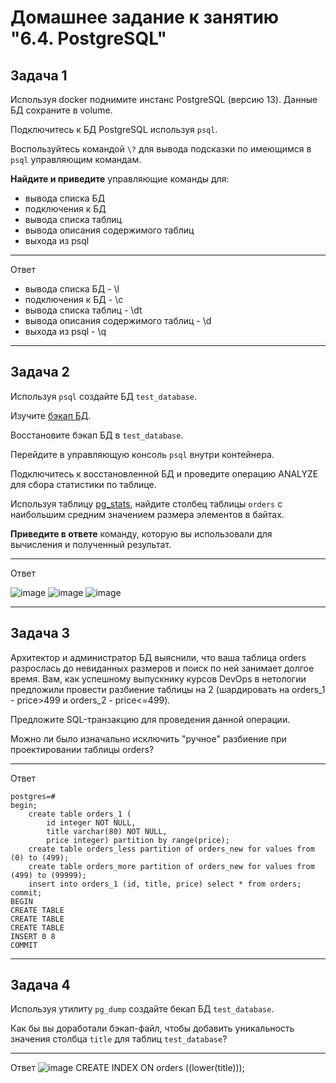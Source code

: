 # Домашнее задание к занятию "6.4. PostgreSQL"

## Задача 1

Используя docker поднимите инстанс PostgreSQL (версию 13). Данные БД сохраните в volume.

Подключитесь к БД PostgreSQL используя `psql`.

Воспользуйтесь командой `\?` для вывода подсказки по имеющимся в `psql` управляющим командам.

**Найдите и приведите** управляющие команды для:
- вывода списка БД
- подключения к БД
- вывода списка таблиц
- вывода описания содержимого таблиц
- выхода из psql

---
Ответ
- вывода списка БД - \l
- подключения к БД - \c
- вывода списка таблиц - \dt
- вывода описания содержимого таблиц - \d
- выхода из psql - \q

---

## Задача 2

Используя `psql` создайте БД `test_database`.

Изучите [бэкап БД](https://github.com/netology-code/virt-homeworks/tree/master/06-db-04-postgresql/test_data).

Восстановите бэкап БД в `test_database`.

Перейдите в управляющую консоль `psql` внутри контейнера.

Подключитесь к восстановленной БД и проведите операцию ANALYZE для сбора статистики по таблице.

Используя таблицу [pg_stats](https://postgrespro.ru/docs/postgresql/12/view-pg-stats), найдите столбец таблицы `orders` 
с наибольшим средним значением размера элементов в байтах.

**Приведите в ответе** команду, которую вы использовали для вычисления и полученный результат.

---
Ответ

![image](https://user-images.githubusercontent.com/47698474/170981763-785c1d39-1a6c-4a06-9c33-35b5ff874b59.png)
![image](https://user-images.githubusercontent.com/47698474/170983475-a245cd35-53c4-47ee-9761-f0ef644a33ac.png)
![image](https://user-images.githubusercontent.com/47698474/170984947-0641cc33-408e-45c3-9248-ecf0646c0386.png)


---
## Задача 3

Архитектор и администратор БД выяснили, что ваша таблица orders разрослась до невиданных размеров и
поиск по ней занимает долгое время. Вам, как успешному выпускнику курсов DevOps в нетологии предложили
провести разбиение таблицы на 2 (шардировать на orders_1 - price>499 и orders_2 - price<=499).

Предложите SQL-транзакцию для проведения данной операции.

Можно ли было изначально исключить "ручное" разбиение при проектировании таблицы orders?

---
Ответ

```
postgres=# 
begin;
    create table orders_1 (
        id integer NOT NULL,
        title varchar(80) NOT NULL,
        price integer) partition by range(price);
    create table orders_less partition of orders_new for values from (0) to (499);
    create table orders_more partition of orders_new for values from (499) to (99999);
    insert into orders_1 (id, title, price) select * from orders;
commit;
BEGIN
CREATE TABLE
CREATE TABLE
CREATE TABLE
INSERT 0 8
COMMIT
```
---

## Задача 4

Используя утилиту `pg_dump` создайте бекап БД `test_database`.

Как бы вы доработали бэкап-файл, чтобы добавить уникальность значения столбца `title` для таблиц `test_database`?

---
Ответ
![image](https://user-images.githubusercontent.com/47698474/170990429-a232fe94-cc91-4cc5-aea4-cda748fc7e1f.png)
CREATE INDEX ON orders ((lower(title)));

